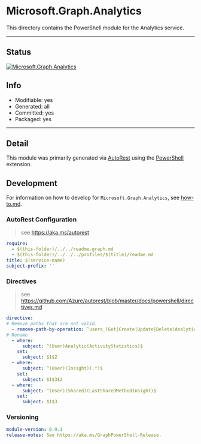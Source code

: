 <!-- region Generated -->
# Microsoft.Graph.Analytics
This directory contains the PowerShell module for the Analytics service.

---
## Status
[![Microsoft.Graph.Analytics](https://img.shields.io/powershellgallery/v/Microsoft.Graph.Analytics.svg?style=flat-square&label=Microsoft.Graph.Analytics "Microsoft.Graph.Analytics")](https://www.powershellgallery.com/packages/Microsoft.Graph.Analytics/)

## Info
- Modifiable: yes
- Generated: all
- Committed: yes
- Packaged: yes

---
## Detail
This module was primarily generated via [AutoRest](https://github.com/Azure/autorest) using the [PowerShell](https://github.com/Azure/autorest.powershell) extension.

## Development
For information on how to develop for `Microsoft.Graph.Analytics`, see [how-to.md](how-to.md).
<!-- endregion -->

### AutoRest Configuration

> see https://aka.ms/autorest

``` yaml
require:
  - $(this-folder)/../../readme.graph.md
  - $(this-folder)/../../../profiles/$(title)/readme.md
title: $(service-name)
subject-prefix: ''

```

### Directives

> see https://github.com/Azure/autorest/blob/master/docs/powershell/directives.md

``` yaml
directive:
# Remove paths that are not valid.
  - remove-path-by-operation: ^users_(Get|Create|Update|Delete)Analytics$|^users.analytics_(Create|Update|Delete)ActivityStatistics$|^users_.*Insights$|^users.insights_(Create|Update|Delete)(Shared|Trending|Used)$
# Rename
  - where:
      subject: ^(User)Analytic(ActivityStatistics)$
    set:
      subject: $1$2
  - where:
      subject: ^(User)(Insight)(.*)$
    set:
      subject: $1$3$2
  - where:
      subject: ^(User)(Shared)(LastSharedMethodInsight)$
    set:
      subject: $1$3
```
### Versioning

``` yaml
module-version: 0.9.1
release-notes: See https://aka.ms/GraphPowerShell-Release.
```
